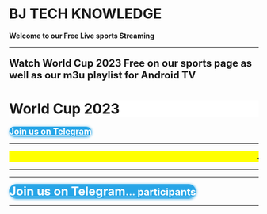 <html>
<body>

<b><h1>BJ TECH KNOWLEDGE</h1><b/>
<b><p><strong>Welcome to our Free Live sports Streaming</strong></p><b/>
<hr>
<p style="font-size:20px;">Watch World Cup 2023 Free on our sports page as well as our m3u playlist for Android TV</p>

<b><h1 style="background-color:White;">World Cup 2023</h1><b/>
<script type="text/javascript">(function() {var script=document.createElement("script");script.type="text/javascript";script.async =true;script.src="//telegram.im/widget-button/index.php?id=@bj_tech_backup";document.getElementsByTagName("head")[0].appendChild(script);})();</script>
<a href="https://telegram.im/@bj_tech_backup" target="_blank" class="telegramim_button telegramim_shadow telegramim_pulse" style="font-size:17px;width:195px;background:#27A5E7;box-shadow:1px 1px 5px #27A5E7;color:#FFFFFF;border-radius:37px;" title=""><i></i> Join us on Telegram</a>
<hr>

  <!DOCTYPE html>
<html>
  <head>
    <title>Title of the document</title>
    <style>
      marquee{
      font-size: 20px;
      font-weight: 800;
      color: #000000;
      font-family: sans-serif;
      }
    </style>
  </head>
  <body>
    <marquee bgcolor="yellow">Join us on Telegram app for Daily Matches </marquee>
  </body>
</html>
  <hr>
  

<html>
<body>
  <script src="https://content.jwplatform.com/libraries/SAHhwvZq.js"></script>

<div id="jwplayerDiv"></div>
<script>  
jwplayer("jwplayerDiv").setup({
        file:"https://linear-novi.stvacdn.spectrum.com/LIVE/1131/dash/cenc/WLLOHD_10364/manifest.mpd",
      type: "dash",
      drm: { "clearkey": {
              "keyId": "6653c05e42fc4fac8f49d7cbf99498fe",
              "key": "3b88f2cff3affef20b265c840bafc0cc"
            }
             }
});
</script>
</body>
</html>

<hr>
 
  <p>
<script type="text/javascript">(function() {var script=document.createElement("script");script.type="text/javascript";script.async =true;script.src="//telegram.im/widget-button/index.php?id=@bj_tech_backup";document.getElementsByTagName("head")[0].appendChild(script);})();</script>
<a href="https://telegram.im/@bj_tech_backup" target="_blank" class="telegramim_button telegramim_shadow telegramim_pulse" style="font-size:24px;width:322px;background:#27A5E7;box-shadow:1px 1px 5px #27A5E7;color:#FFFFFF;border-radius:100px;" title=""><i></i> Join us on Telegram<small><span class="telegramim_count" data-for="@bj_tech_backup">...</span> participants</small></a>
<hr>
